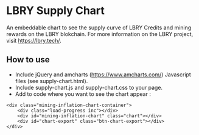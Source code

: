 # LBRY Supply Chart
An embeddable chart to see the supply curve of LBRY Credits and mining rewards on the LBRY blokchain. For more information on the LBRY project, visit https://lbry.tech/.

## How to use

- Include jQuery and amcharts (https://www.amcharts.com/) Javascript files (see supply-chart.html).
- Include supply-chart.js and supply-chart.css to your page.
- Add to code where you want to see the chart appear :
```
<div class="mining-inflation-chart-container">
    <div class="load-progress inc"></div>
    <div id="mining-inflation-chart" class="chart"></div>
    <div id="chart-export" class="btn-chart-export"></div>
</div>
```


